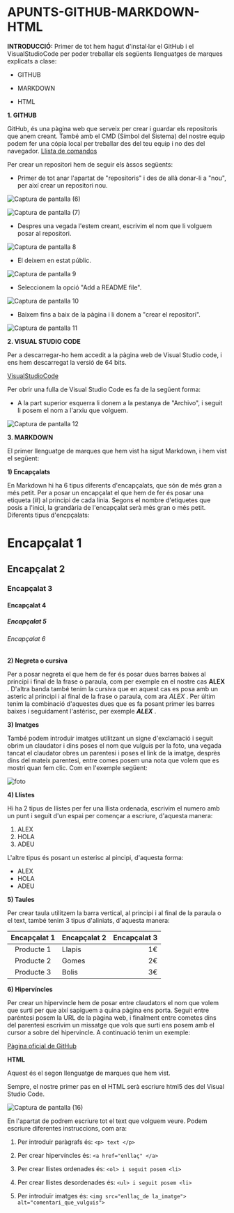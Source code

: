 # APUNTS-GITHUB-MARKDOWN-HTML 
__INTRODUCCIÓ:__
Primer de tot hem hagut d'instal·lar el GitHub i el VisualStudioCode per poder treballar els següents llenguatges de marques explicats a clase:

  * GITHUB
  
  * MARKDOWN
  
  * HTML
  
__1. GITHUB__

GitHub, és una pàgina web que serveix per crear i guardar els repositoris que anem creant. També amb el CMD (Símbol del Sistema) del nostre equip podem fer una cópia  local per treballar des del teu equip i no des del navegador.
[Llista de comandos](https://gist.github.com/dasdo/9ff71c5c0efa037441b6 "Llista de comandos")

Per crear un repositori hem de seguir els àssos següents:

* Primer de tot anar l'apartat de "repositoris" i des de allà donar-li a "nou", per així crear un repositori nou.  

![Captura de pantalla (6)](https://user-images.githubusercontent.com/113421752/197405357-0658d1d1-ec06-44f8-9f55-5ed2d022b974.png)

![Captura de pantalla (7)](https://user-images.githubusercontent.com/113421752/197405226-43a9dee3-fee7-40f6-8d51-a23c6c764585.png)

* Despres una vegada l'estem creant, escrivim el nom que li volguem posar al repositori.

![Captura de pantalla 8](https://user-images.githubusercontent.com/113421752/197406016-55d3a712-f4ff-4df0-be6c-e0df161b773b.png)

* El deixem en estat públic.

![Captura de pantalla 9](https://user-images.githubusercontent.com/113421752/197406156-86db32c4-da6a-459b-a985-3c128b966bfe.png)

* Seleccionem la opció "Add a README file".

![Captura de pantalla 10](https://user-images.githubusercontent.com/113421752/197406434-a4d4ad46-6ab2-43cb-9082-78203d317c19.png)

* Baixem fins a baix de la pàgina i li donem a "crear el repositori".

![Captura de pantalla 11](https://user-images.githubusercontent.com/113421752/197406597-969f816c-514a-415d-91d9-5acc2f8da89b.png)

__2. VISUAL STUDIO CODE__

Per a descarregar-ho hem accedit a la pàgina web de Visual Studio code, i ens hem descarregat la versió de 64 bits.

[VisualStudioCode](https://code.visualstudio.com/ "VisualStudioCode")

Per obrir una fulla de Visual Studio Code es fa de la següent forma:

* A la part superior esquerra li donem a la pestanya de "Archivo", i seguit li posem el nom a l'arxiu que volguem.

![Captura de pantalla 12](https://user-images.githubusercontent.com/113421752/197407282-ceabf042-ae72-4738-948e-81a8f25284b0.png)
  
__3. MARKDOWN__
  
  El primer llenguatge de marques que hem vist ha sigut Markdown, i hem vist el següent:

__1) Encapçalats__

En Markdown hi ha 6 tipus diferents d'encapçalats, que són de més gran a més petit. Per a posar un encapçalat el que hem de fer és posar una etiqueta (#) al principi de cada linia. Segons el nombre d'etiquetes que posis a l'inici, la grandària de l'encapçalat serà més gran o més petit.
Diferents tipus d'encpçalats:

# Encapçalat 1

## Encapçalat 2

### Encapçalat 3

#### Encapçalat 4

##### Encapçalat 5

###### Encapçalat 6

__2) Negreta o cursiva__

Per a posar negreta el que hem de fer és posar dues barres baixes al principi i final de la frase o paraula, com per exemple en el nostre cas __ALEX__ . D'altra banda també tenim la cursiva que en aquest cas es posa amb un asteric al principi i al final de la frase o paraula, com ara *ALEX* . Per últim tenim la combinació d'aquestes dues que es fa posant primer les barres baixes i seguidament l'astérisc, per exemple __*ALEX*__ .
  
__3) Imatges__

També podem introduir imatges utilitzant un signe d'exclamació i seguit obrim un claudator i dins poses el nom que vulguis per la foto, una vegada tancat el claudator obres un parentesi i poses el link de la imatge, desprès dins del mateix parentesi, entre comes posem una nota que volem que es mostri quan fem clic. Com en l'exemple següent:

![foto](https://www.larepublica.net/storage/images/2019/08/23/20190823094751.informatica.x2.jpg "Clic per anar a la foto")

__4) Llistes__

Hi ha 2 tipus de llistes per fer una llista ordenada, escrivim el numero amb un punt i seguit d'un espai per començar a escriure, d'aquesta manera:
 
1. ALEX
2. HOLA
3. ADEU

L'altre tipus és posant un esterisc al pincipi, d'aquesta forma: 

* ALEX
* HOLA
* ADEU

__5) Taules__

Per crear taula utilitzem la barra vertical, al principi i al final de la paraula o el text, també tenim 3 tipus d'aliniats, d'aquesta manera: 

| Encapçalat 1 | Encapçalat 2 | Encapçalat 3 |
| :----------: | :----------- | -----------: |
| Producte 1 | Llapis | 1€ |
| Producte 2 | Gomes | 2€ |
| Producte 3 | Bolis | 3€ |

__6) Hipervíncles__

Per crear un hipervincle hem de posar entre claudators el nom que volem que surti per que així sapiguem a quina pàgina  ens porta. Seguit entre paréntesi posem la URL de la pàgina web, i finalment entre cometes dins del parentesi escrivim un missatge que vols que surti ens posem amb el cursor a sobre del hipervincle. A continuació tenim un exemple:

[Pàgina oficial de GitHub](https://github.com/ "Fes clic per anar a GitHub")

__HTML__

Aquest és el segon llenguatge de marques que hem vist.

Sempre, el nostre primer pas en el HTML serà escriure html5 des del Visual Studio Code. 

![Captura de pantalla (16)](https://user-images.githubusercontent.com/113421752/197408087-bddf2a07-3601-4b99-afc2-dae220c99ddf.png)

En l'apartat de <body> podrem escriure tot el text que volguem veure. Podem escriure diferentes instruccions, com ara:

1. Per introduir paràgrafs és: ```<p> text </p>```

2. Per crear hipervíncles és: ```<a href="enllaç" </a>```

3. Per crear llistes ordenades és: ```<ol> i seguit posem <li>```

4. Per crear llistes desordenades és: ```<ul> i seguit posem <li>```

5. Per introduïr imatges és: ```<img src="enllaç_de la_imatge"> alt="comentari_que_vulguis"> ```


